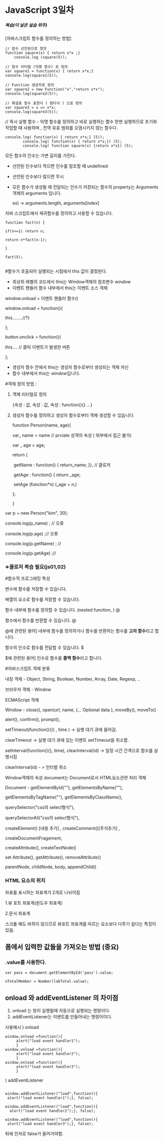 # JavaScript 3일차



##### 복습(이 날은 실습 위주)



[자바스크립트 함수를 정의하는 방법]

	// 함수 선언문으로 정의
	function square(x) { return x*x ;}
		console.log (square(5));
		
	// 함수 리터럴 (익명 함수) 로 정의
	var square1 = function(x) { return x*x;}
	console.log(square1(5));
	
	// Function 생성자로 정의
	var square2 = new Function("x","return x*x");
	console.log(square2(5));
	
	// 화살표 함수 표현식 ( 람다식 ) 으로 정의
	var square3 = x => x*x;
	console.log(square3(5));
	
	


// 즉시 실행 함수 - 익명 함수를 정의하고 바로 실행하는 함수
한번 실행하므로 초기화 작업할 때 사용하며 , 전역 유효 범위를 오염시키지 않는 함수다.

```
console.log( function(x) { return x*x;} (5));
		console.log( function(x) { return x*x;}) (5);
		console.log( function square(x) {return x*x}) (5);
```



모든 함수의 인수는 가변 길이를 가진다.

- 선언된 인수보다 적으면 인수를 참조할 때 undefined

- 선언된 인수보다 많으면 무시

- 모든 함수가 생성될 때 전달되는 인수가 저장되는 함수의 property는 Arguments객체의 arguments 입니다.

  ex) -> arguments.length, arguments[index]



자바 스크립트에서 재귀함수를 정의하고 사용할 수 있습니다.

```
function fact(n) {

if(n<=1) return n;

return n*fact(n-1);

}

fact(5);


```



#함수가 호출되어 실행되는 시점에서 this 값이 결정된다.

- 최상위 레벨의 코드에서 this는 Window객체의 참조변수 window
- 이벤트 핸들러 함수 내부에서 this는 이벤트 소스 객체



window.onload = 이벤트 핸들러 함수()

window.onload = function(){

this........//?}

};



button.onclick = function(){

this.... // 클릭 이벤트가 발생한 버튼

};



- 생성자 함수 안에서 this는 생성자 함수로부터 생성되는 객체 자신 
- 함수 내부에서 this는 window입니다.



#객체 정의 방법 :

1. 객체 리터털로 정의 

   {속성 : 값, 속성 : 값, 속성 : function(){} ...}

2. 생성자 함수를 정의하고 생성자 함수로부터 객체 생성할 수 있습니다.

   function Person(name, age){

   var_ name = name // prviate 성격의 속성 ( 외부에서 접근 불가)

   var _ age  = age;

   return {

   ​	getName : function() { return_name; }}, // 클로저

   ​	getAge : function() { return _age;

   ​	setAge (function*n) (_age = n;)

   };

   }



var p = new Person("kim", 30);

console.log(p_name) ; // 오류

console.log(p.age) ;// 오류

 

console.log(p.getName) ; // 

console.log(p.getAge) ;// 



### ※클로저 복습 필요(js01,02)



#함수적 프로그래밍 특성

변수에 함수를 저장할 수 있습니다.

배열의 요소로 함수를 저장할 수 있습니다.

함수 내부에 함수를 정의할 수 있습니다. (nested function, ) @

함수에서 함수를 반환할 수 있습니다. @



@에 관련된 용어] 내부에 함수를 정의하거나 함수를 반환하는 함수를 **고차 함수**라고 합니다.

함수의 인수로 함수를 전달할 수 있습니다. $



$에 관련된 용어] 인수로 함수를 **콜백 함수**라고 합니다.



#자바스크립트 객체 분류

내장 객체 - Object, String, Boolean, Number, Array, Date, Regexp, ..

브라우저 객체 - Window

ECMAScript 객체 



Window - close(), open(url, name, {... Optional data }, moveBy(), moveTo() 

alert(), confirm(), prompt(), 



setTimeout(function(){}) , time ) -> 실행 대기 큐에 들어감.

clearTimeout -> 실행 대기 큐에 있는 이벤트 setTimeout을 취소함.



setInterval(function(){}, time), clearInterval(id) -> 일정 시간 간격으로 함수를 실행시킴

clearInterval(id) - > 인터벌 취소



Window객체의 속성 document는 Document로서 HTML요소관련 처리 객체

Document - getElementById(""), getElementsByName(""), 

getElementsByTagName(""), getElementsByClassName(),

querySelector("css의 select형식"), 

querySelectorAll("css의 select형식"), 



createElement() [내용 추가] , createComment()[주석추가] ,

createDocumentFragement,

createAttribute(), createTextNode()



set Attribute(), getAttribute(), removeAttribute()

parentNode, childNode, body, appendChild()







### HTML 요소의 위치 

좌표를 표시하는 좌표계가 2개로 나뉘어짐



1.뷰 포트 좌표계(윈도우 좌표계)



2.문서 좌표계

스크롤 해도 바뀌지 않으므로 뷰포트 좌표계를 따르는 요소보다 다루기 쉽다는 특징이 있음.



## 폼에서 입력한 값들을 가져오는 방법 (중요)

### **.value**를 사용한다.

```
var pass = document.getElementById('pass').value;
```

```
nTotalMember = Number(labTotal.value);
```



## onload 와 addEventListener 의 차이점

1. onload 는 창이 실행될때 자동으로 실행되는 명령이다.
3. addEventListener는 이벤트를 만들어내는 명령어이다.

사용예시 ) onload

```
window.onload =function(){
	 alert("load event handler1");
	 }
window.onload =function(){
	 alert("load event handler2");
	 }
window.onload =function(){
	 alert("load event handler3");
	 }

```



) addEventListener

```

window.addEventListener("load",function(){
 alert("load event handler1");}, false);

window.addEventListener("load",function(){
  alert("load event handler2");}, false);

window.addEventListener("load",function(){
 alert("load event handler3");}, false);

```

뒤에 인자로 false가 들어가야함. 